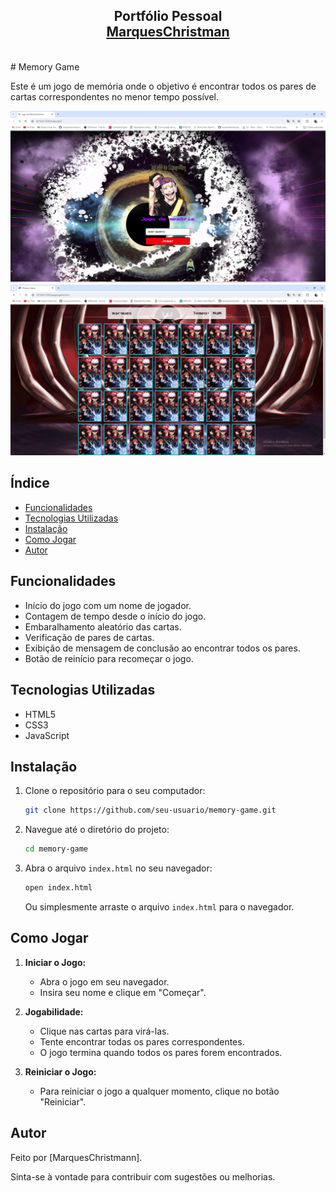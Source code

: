 <h2 align="center">Portfólio Pessoal <br/> <a target="_blank" href="">MarquesChristman</a></h2>

<br/>
# Memory Game

Este é um jogo de memória onde o objetivo é encontrar todos os pares de cartas correspondentes no menor tempo possível.

<img src="./img/layout/memory.PNG" alt="memory" />

<br/>

<img src="./img/layout/jogo.PNG" alt="jogo" />

## Índice

- [Funcionalidades](#funcionalidades)
- [Tecnologias Utilizadas](#tecnologias-utilizadas)
- [Instalação](#instalação)
- [Como Jogar](#como-jogar)
- [Autor](#autor)

## Funcionalidades

- Início do jogo com um nome de jogador.
- Contagem de tempo desde o início do jogo.
- Embaralhamento aleatório das cartas.
- Verificação de pares de cartas.
- Exibição de mensagem de conclusão ao encontrar todos os pares.
- Botão de reinício para recomeçar o jogo.

## Tecnologias Utilizadas

- HTML5
- CSS3
- JavaScript

## Instalação

1. Clone o repositório para o seu computador:

   ```sh
   git clone https://github.com/seu-usuario/memory-game.git
   ```

2. Navegue até o diretório do projeto:

   ```sh
   cd memory-game
   ```

3. Abra o arquivo `index.html` no seu navegador:
   ```sh
   open index.html
   ```
   Ou simplesmente arraste o arquivo `index.html` para o navegador.

## Como Jogar

1. **Iniciar o Jogo:**

   - Abra o jogo em seu navegador.
   - Insira seu nome e clique em "Começar".

2. **Jogabilidade:**

   - Clique nas cartas para virá-las.
   - Tente encontrar todas os pares correspondentes.
   - O jogo termina quando todos os pares forem encontrados.

3. **Reiniciar o Jogo:**
   - Para reiniciar o jogo a qualquer momento, clique no botão "Reiniciar".

## Autor

Feito por [MarquesChristmann].

Sinta-se à vontade para contribuir com sugestões ou melhorias.
